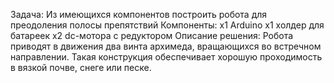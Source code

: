 Задача:
Из имеющихся компонентов построить робота для преодоления полосы препятствий
Компоненты:
x1 Arduino 
x1 холдер для батареек
x2 dc-мотора с редуктором
Описание решения:
Робота приводят в движения два винта архимеда, вращающихся во встречном направлении. Такая конструкция обеспечивает хорошую проходимость в вязкой почве, снеге или песке.

